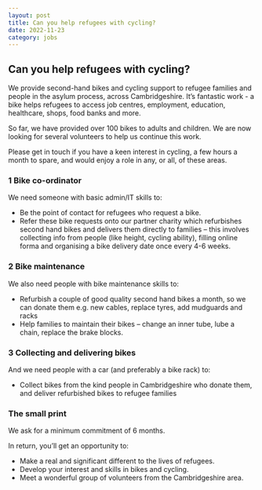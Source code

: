 ```yaml
---
layout: post
title: Can you help refugees with cycling?
date: 2022-11-23
category: jobs
---
```


## Can you help refugees with cycling?

We provide second-hand bikes and cycling support to refugee families and people in the asylum process, across Cambridgeshire. It’s fantastic work - a bike helps refugees to access job centres, employment, education, healthcare, shops, food banks and more. 

So far, we have provided over 100 bikes to adults and children. We are now looking for several volunteers to help us continue this work. 

Please get in touch if you have a keen interest in cycling, a few hours a month to spare, and would enjoy a role in any, or all, of these areas.

### 1 Bike co-ordinator

We need someone with basic admin/IT skills to:
- Be the point of contact for refugees who request a bike.
- Refer these bike requests onto our partner charity which refurbishes second hand bikes and delivers them directly to families – this involves collecting info from people (like height, cycling ability), filling online forma and organising a bike delivery date once every 4-6 weeks.

### 2 Bike maintenance

We also need people with bike maintenance skills to:

- Refurbish a couple of good quality second hand bikes a month, so we can donate them e.g. new cables, replace tyres, add mudguards and racks
- Help families to maintain their bikes – change an inner tube, lube a chain, replace the brake blocks.

### 3 Collecting and delivering bikes

And we need people with a car (and preferably a bike rack) to:

- Collect bikes from the kind people in Cambridgeshire who donate them, and deliver refurbished bikes to refugee families

### The small print

We ask for a minimum commitment of 6 months.

In return, you’ll get an opportunity to:

- Make a real and significant different to the lives of refugees.
- Develop your interest and skills in bikes and cycling.
- Meet a wonderful group of volunteers from the Cambridgeshire area.
